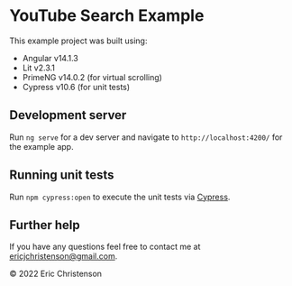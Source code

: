 # YouTube Search Example

This example project was built using:

* Angular v14.1.3
* Lit v2.3.1
* PrimeNG v14.0.2 (for virtual scrolling) 
* Cypress v10.6 (for unit tests)

## Development server

Run `ng serve` for a dev server and navigate to `http://localhost:4200/` for the example app.

## Running unit tests

Run `npm cypress:open` to execute the unit tests via [Cypress](https://www.cypress.io).

## Further help

If you have any questions feel free to contact me at [ericjchristenson@gmail.com](mailto:ericjchristenson@gmail.com).

© 2022 Eric Christenson
